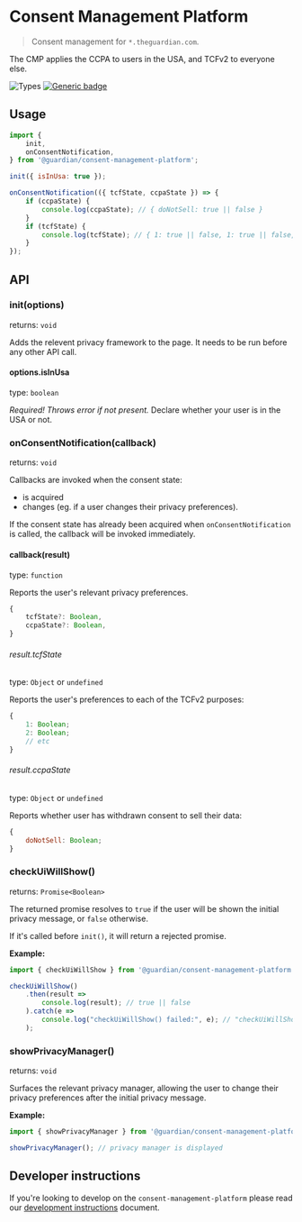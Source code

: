 # Consent Management Platform

> Consent management for `*.theguardian.com`.

The CMP applies the CCPA to users in the USA, and TCFv2 to everyone else.

![Types](https://img.shields.io/npm/types/@guardian/consent-management-platform)
[![Generic badge](https://img.shields.io/badge/google-chat-259082.svg)](https://chat.google.com/room/AAAAhlhgDTU)

## Usage

```js
import {
    init,
    onConsentNotification,
} from '@guardian/consent-management-platform';

init({ isInUsa: true });

onConsentNotification(({ tcfState, ccpaState }) => {
    if (ccpaState) {
        console.log(ccpaState); // { doNotSell: true || false }
    }
    if (tcfState) {
        console.log(tcfState); // { 1: true || false, 1: true || false, ... }
    }
});
```

## API

### init(options)

returns: `void`

Adds the relevent privacy framework to the page. It needs to be run before any other API call.

#### options.isInUsa

type: `boolean`

_Required! Throws error if not present._ Declare whether your user is in the USA or not.

### onConsentNotification(callback)

returns: `void`

Callbacks are invoked when the consent state:

-   is acquired
-   changes (eg. if a user changes their privacy preferences).

If the consent state has already been acquired when `onConsentNotification` is called, the callback will be invoked immediately.

#### callback(result)

type: `function`

Reports the user's relevant privacy preferences.

```js
{
    tcfState?: Boolean,
    ccpaState?: Boolean,
}
```

###### result.tcfState

type: `Object` or `undefined`

Reports the user's preferences to each of the TCFv2 purposes:

```js
{
    1: Boolean;
    2: Boolean;
    // etc
}
```

###### result.ccpaState

type: `Object` or `undefined`

Reports whether user has withdrawn consent to sell their data:

```js
{
    doNotSell: Boolean;
}
```

### checkUiWillShow()

returns: `Promise<Boolean>`

The returned promise resolves to `true` if the user will be shown the initial privacy message, or `false` otherwise.

If it's called before `init()`, it will return a rejected promise.

**Example:**

```js
import { checkUiWillShow } from '@guardian/consent-management-platform';

checkUiWillShow()
    .then(result =>
        console.log(result); // true || false
    ).catch(e =>
        console.log("checkUiWillShow() failed:", e); // "checkUiWillShow() failed: called before init()"
    );
```

### showPrivacyManager()

returns: `void`

Surfaces the relevant privacy manager, allowing the user to change their privacy preferences after the initial privacy message.

**Example:**

```js
import { showPrivacyManager } from '@guardian/consent-management-platform';

showPrivacyManager(); // privacy manager is displayed
```

## Developer instructions

If you're looking to develop on the `consent-management-platform` please read our [development instructions](docs/01-development-instructions.md) document.
